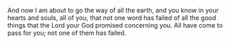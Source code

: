 And now I am about to go the way of all the earth, and you know in your hearts and souls, all of you, that not one word has failed of all the good things that the Lord your God promised concerning you. All have come to pass for you; not one of them has failed.
